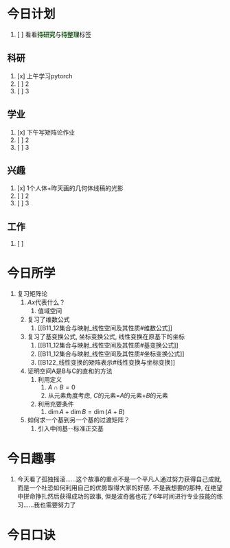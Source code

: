 # 今日计划

1. [ ] 看看<mark style="background: #BBFABBA6;">待研究</mark>与<mark style="background: #BBFABBA6;">待整理</mark>标签

## 科研

1. [x] 上午学习pytorch
2. [ ] 2
3. [ ] 3 

## 学业

1. [x] 下午写矩阵论作业
2. [ ] 2
3. [ ] 3 

## 兴趣

1. [x] 1个人体+昨天画的几何体线稿的光影
2. [ ] 2
3. [ ] 3 


## 工作

1. [ ] 

# 今日所学

1. 复习矩阵论
	1. $Ax$代表什么？
		1. 值域空间
	2. 复习了维数公式
		1. [[B11_12集合与映射_线性空间及其性质#维数公式]]
	3. 复习了基变换公式, 坐标变换公式, 线性变换在原基下的坐标
		1. [[B11_12集合与映射_线性空间及其性质#基变换公式]]
		2. [[B11_12集合与映射_线性空间及其性质#坐标变换公式]]
		3. [[B122_线性变换的矩阵表示#线性变换与坐标变换]]
	4. 证明空间A是B与C的直和的方法
		1. 利用定义
			1. $A \cap B = 0$
			2. 从元素角度考虑, $C$的元素=$A$的元素+$B$的元素 
		2. 利用充要条件
			1. $\dim A + \dim B=\dim(A+B)$ 
	5. 如何求一个基到另一个基的过渡矩阵？
		1. 引入中间基--标准正交基



# 今日趣事

1. 今天看了孤独摇滚……这个故事的重点不是一个平凡人通过努力获得自己成就, 而是一个社恐如何利用自己的优势取得大家的好感. 不是我想要的那种, 在绝望中拼命挣扎然后获得成功的故事, 但是波奇酱也花了6年时间进行专业技能的练习……我也需要努力了

# 今日口诀